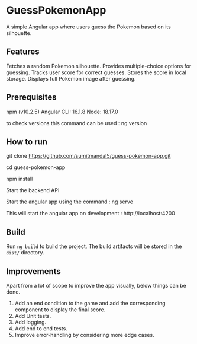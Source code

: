 # GuessPokemonApp

A simple Angular app where users guess the Pokemon based on its silhouette.

## Features
Fetches a random Pokemon silhouette.
Provides multiple-choice options for guessing.
Tracks user score for correct guesses.
Stores the score in local storage.
Displays full Pokemon image after guessing.

## Prerequisites
npm (v10.2.5)
Angular CLI: 16.1.8
Node: 18.17.0

to check versions this command can be used : ng version

## How to run
git clone https://github.com/sumitmandal5/guess-pokemon-app.git

cd guess-pokemon-app

npm install

Start the backend API

Start the angular app using the command : ng serve

This will start the angular app on development : http://localhost:4200

## Build

Run `ng build` to build the project. The build artifacts will be stored in the `dist/` directory.

## Improvements
Apart from a lot of scope to improve the app visually, below things can be done.
1. Add an end condition to the game and add the corresponding component to display the final score.
2. Add Unit tests.
3. Add logging.
4. Add end to end tests.
5. Improve error-handling by considering more edge cases.

